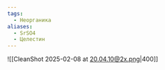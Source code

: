 ```yaml
---
tags:
  - Неорганика
aliases:
  - SrSO4
  - Целестин
---
```

![[CleanShot 2025-02-08 at 20.04.10@2x.png|400]]